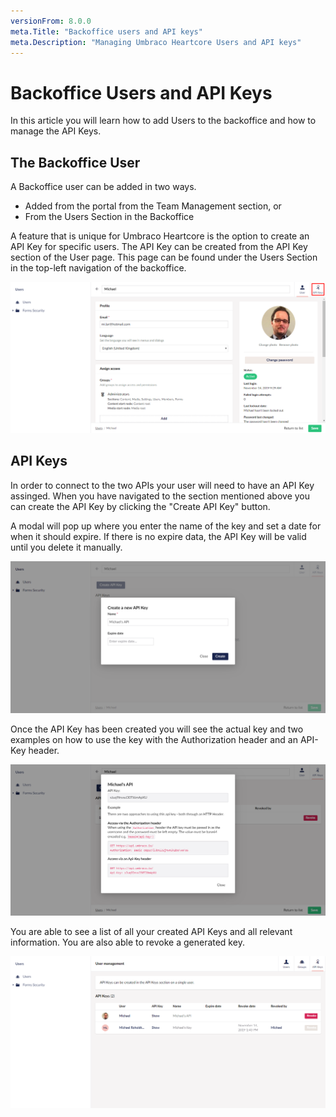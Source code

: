 ```yaml
---
versionFrom: 8.0.0
meta.Title: "Backoffice users and API keys"
meta.Description: "Managing Umbraco Heartcore Users and API keys"
---
```


# Backoffice Users and API Keys

In this article you will learn how to add Users to the backoffice and how to manage the API Keys.

## The Backoffice User

A Backoffice user can be added in two ways.

-   Added from the portal from the Team Management section, or
-   From the Users Section in the Backoffice

A feature that is unique for Umbraco Heartcore is the option to create an API Key for specific users. The API Key can be created from the API Key section of the User page. This page can be found under the Users Section in the top-left navigation of the backoffice.

![User Page in the Backoffice](images/userAPI.png)

## API Keys

In order to connect to the two APIs your user will need to have an API Key assinged. When you have navigated to the section mentioned above you can create the API Key by clicking the "Create API Key" button.

A modal will pop up where you enter the name of the key and set a date for when it should expire. If there is no expire data, the API Key will be valid until you delete it manually.

![Creating the API Key](images/createAPI.png)

Once the API Key has been created you will see the actual key and two examples on how to use the key with the Authorization header and an API-Key header.

![The created API Key](images/generatedAPI.png)

You are able to see a list of all your created API Keys and all relevant information. You are also able to revoke a generated key.

![List of all APIs](images/listOfAPIs.png)
